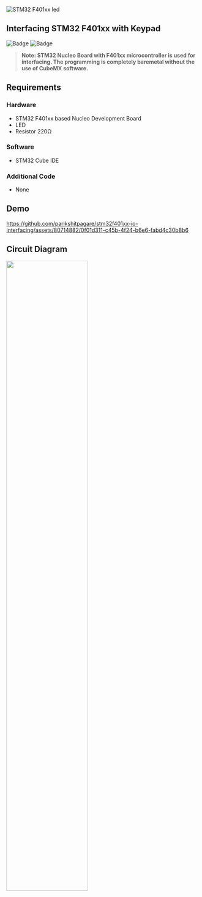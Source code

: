 ![STM32 F401xx led](https://user-images.githubusercontent.com/80714882/233203475-3f5b84d4-431f-4752-86fd-c905cd609e67.png)

## Interfacing STM32 F401xx with Keypad
![Badge](https://img.shields.io/badge/STM32-F401-03234B?style=for-the-badge&logo=stmicroelectronics&logoColor=white)
![Badge](https://img.shields.io/badge/Cortex_M4-0091BD?style=for-the-badge&logo=arm&logoColor=white)

> **Note: STM32 Nucleo Board with F401xx microcontroller is used for interfacing. The programming is completely baremetal without the use of CubeMX software.** 

## Requirements

### Hardware

- STM32 F401xx based Nucleo Development Board
- LED
- Resistor 220Ω

### Software

- STM32 Cube IDE

### Additional Code

- None

## Demo

https://github.com/parikshitpagare/stm32f401xx-io-interfacing/assets/80714882/0f01d311-c45b-4f24-b6e6-fabd4c30b8b6

## Circuit Diagram

<img src="https://user-images.githubusercontent.com/80714882/233208067-50e47304-1362-441b-bd37-aa4c1c48b4e1.png"  width="65%" height="65%">
